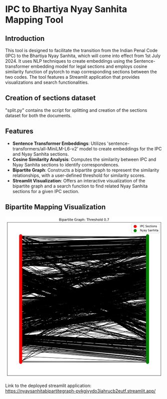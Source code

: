 # IPC to Bhartiya Nyay Sanhita Mapping Tool

## Introduction
This tool is designed to facilitate the transition from the Indian Penal Code (IPC) to the Bhartiya Nyay Sanhita, which will come into effect from 1st July 2024. It uses NLP techniques to create embeddings using the Sentence-transformer embedding model for legal sections and employs cosine similarity function of pytorch to map corresponding sections between the two codes. The tool features a Streamlit application that provides visualizations and search functionalities.

## Creation of sections dataset
"split.py" contains the script for splitting and creation of the sections dataset for both the documents.

## Features
- **Sentence Transformer Embeddings**: Utilizes 'sentence-transformers/all-MiniLM-L6-v2' model to create embeddings for the IPC and Nyay Sanhita sections.
- **Cosine Similarity Analysis**: Computes the similarity between IPC and Nyay Sanhita sections to identify correspondences.
- **Bipartite Graph**: Constructs a bipartite graph to represent the similarity relationships, with a user-defined threshold for similarity scores.
- **Streamlit Visualization**: Offers an interactive visualization of the bipartite graph and a search function to find related Nyay Sanhita sections for a given IPC section.

## Bipartite Mapping Visualization

![Bipartite Mapping Visualization](./0.7a.png)


Link to the deployed streamlit application: https://nyaysanhitabipartitegraph-pvkgjyydo3iahrucb2eutf.streamlit.app/
